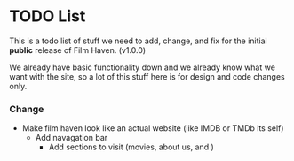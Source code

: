 # TODO List

This is a todo list of stuff we need to add, change, and fix for the initial **public** release of Film Haven. (v1.0.0)

We already have basic functionality down and we already know what we want with the site, so a lot of this stuff here is for design and code changes only.

### Change
- Make film haven look like an actual website (like IMDB or TMDb its self)
  - Add navagation bar
    - Add sections to visit (movies, about us, and )
